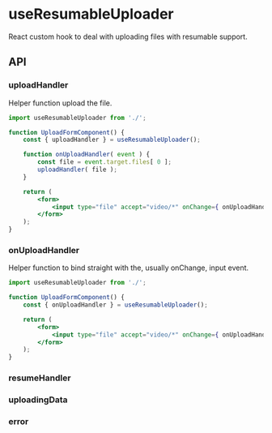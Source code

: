 # useResumableUploader

React custom hook to deal with uploading files with resumable support.

## API

### uploadHandler

Helper function upload the file.

```jsx
import useResumableUploader from './';

function UploadFormComponent() {
	const { uploadHandler } = useResumableUploader();

	function onUploadHandler( event ) {
		const file = event.target.files[ 0 ];
		uploadHandler( file );
	}

	return (
		<form>
			<input type="file" accept="video/*" onChange={ onUploadHandler } />
		</form>
	);
}
```

### onUploadHandler

Helper function to bind straight with the, usually onChange, input event.

```jsx
import useResumableUploader from './';

function UploadFormComponent() {
	const { onUploadHandler } = useResumableUploader();

	return (
		<form>
			<input type="file" accept="video/*" onChange={ onUploadHandler } />
		</form>
	);
}
```

### resumeHandler

### uploadingData

### error


